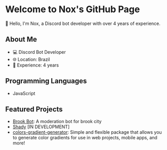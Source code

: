 # Welcome to Nox's GitHub Page

👋 Hello, I'm Nox, a Discord bot developer with over 4 years of experience.

## About Me

- 💻 Discord Bot Developer
- 🌐 Location: Brazil
- 📅 Experience: 4 years

## Programming Languages

- JavaScript

## Featured Projects

- [Brook Bot](https://github.com/onoxbr/brook-bot): A moderation bot for brook city
- [Shady](https://github.com/onoxbr/shadybot) [IN DEVELOPMENT]
- [colors-gradient-generator](https://www.npmjs.com/package/colors-gradient-generator): Simple and flexible package that allows you to generate color gradients for use in web projects, mobile apps, and more!

